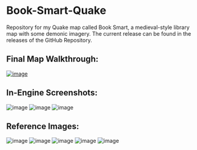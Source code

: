 # Book-Smart-Quake
Repository for my Quake map called Book Smart, a medieval-style library map with some demonic imagery. The current release can be found in the releases of the GitHub Repository.

## Final Map Walkthrough:
[![image](https://github.com/user-attachments/assets/333e17db-b8d9-4d2c-8b07-94f40c594b77)](https://youtu.be/gn9HQ-WliFk?si=JZvLXxwbFotTLIW1)

## In-Engine Screenshots:

![image](https://github.com/user-attachments/assets/66331206-d289-4fd7-aa22-78064d3a32df)
![image](https://github.com/user-attachments/assets/b3fe76da-ac21-4a63-bfe5-edeb1a9cc052)
![image](https://github.com/user-attachments/assets/e25f1b7d-239c-464a-af71-eeeb66aaa787)

## Reference Images:

![image](https://github.com/user-attachments/assets/511aaefc-0948-4fcb-92a6-2fa1f29af402)
![image](https://github.com/user-attachments/assets/73bedb54-5147-4bba-a83b-57c2c0af1ecd)
![image](https://github.com/user-attachments/assets/4c51369b-593f-4315-a9b5-d287b570ce57)
![image](https://github.com/user-attachments/assets/8f448712-32b7-4b8c-beb2-5bf633282421)
![image](https://github.com/user-attachments/assets/629c690e-e4a1-4f41-9f2c-3f2a9dcd242c)
